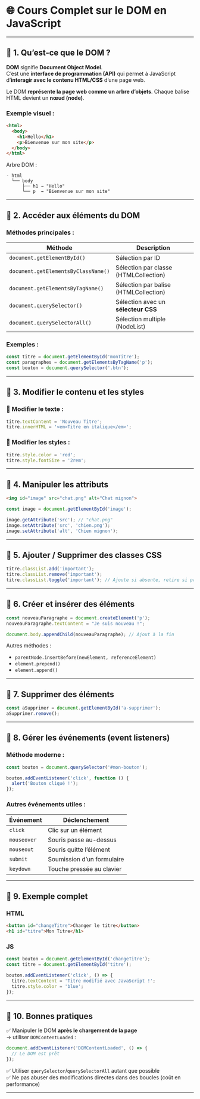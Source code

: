 # 🌐 Cours Complet sur le DOM en JavaScript

---

## 🔹 1. Qu’est-ce que le DOM ?

**DOM** signifie **Document Object Model**.  
C’est une **interface de programmation (API)** qui permet à JavaScript d’**interagir avec le contenu HTML/CSS** d’une page web.

Le DOM **représente la page web comme un arbre d’objets**. Chaque balise HTML devient un **nœud (node)**.

### Exemple visuel :

```html
<html>
  <body>
    <h1>Hello</h1>
    <p>Bienvenue sur mon site</p>
  </body>
</html>
```

Arbre DOM :

```
- html
  └── body
      ├── h1 → "Hello"
      └── p  → "Bienvenue sur mon site"
```

---


## 🔹 2. Accéder aux éléments du DOM

### Méthodes principales :

| Méthode                             | Description                                      |
|-------------------------------------|--------------------------------------------------|
| `document.getElementById()`         | Sélection par ID                                 |
| `document.getElementsByClassName()` | Sélection par classe (HTMLCollection)           |
| `document.getElementsByTagName()`   | Sélection par balise (HTMLCollection)           |
| `document.querySelector()`          | Sélection avec un **sélecteur CSS**             |
| `document.querySelectorAll()`       | Sélection multiple (NodeList)                   |

### Exemples :

```javascript
const titre = document.getElementById('monTitre');
const paragraphes = document.getElementsByTagName('p');
const bouton = document.querySelector('.btn');
```

---

## 🔹 3. Modifier le contenu et les styles

### 🔸 Modifier le texte :


```javascript
titre.textContent = 'Nouveau Titre';
titre.innerHTML = '<em>Titre en italique</em>';
```

### 🔸 Modifier les styles :

```javascript
titre.style.color = 'red';
titre.style.fontSize = '2rem';
```

---

## 🔹 4. Manipuler les attributs

```html
<img id="image" src="chat.png" alt="Chat mignon">
```

```javascript
const image = document.getElementById('image');

image.getAttribute('src'); // "chat.png"
image.setAttribute('src', 'chien.png');
image.setAttribute('alt', 'Chien mignon');
```

---

## 🔹 5. Ajouter / Supprimer des classes CSS

```javascript
titre.classList.add('important');
titre.classList.remove('important');
titre.classList.toggle('important'); // Ajoute si absente, retire si présente
```

---

## 🔹 6. Créer et insérer des éléments

```javascript
const nouveauParagraphe = document.createElement('p');
nouveauParagraphe.textContent = "Je suis nouveau !";

document.body.appendChild(nouveauParagraphe); // Ajout à la fin
```

Autres méthodes :
- `parentNode.insertBefore(newElement, referenceElement)`
- `element.prepend()`
- `element.append()`

---

## 🔹 7. Supprimer des éléments

```javascript
const aSupprimer = document.getElementById('a-supprimer');
aSupprimer.remove();
```

---

## 🔹 8. Gérer les événements (event listeners)

### Méthode moderne :

```javascript
const bouton = document.querySelector('#mon-bouton');

bouton.addEventListener('click', function () {
  alert('Bouton cliqué !');
});
```

### Autres événements utiles :

| Événement      | Déclenchement                    |
|----------------|----------------------------------|
| `click`        | Clic sur un élément              |
| `mouseover`    | Souris passe au-dessus           |
| `mouseout`     | Souris quitte l’élément          |
| `submit`       | Soumission d’un formulaire       |
| `keydown`      | Touche pressée au clavier        |

---

## 🔹 9. Exemple complet

### HTML

```html
<button id="changeTitre">Changer le titre</button>
<h1 id="titre">Mon Titre</h1>
```

### JS

```javascript
const bouton = document.getElementById('changeTitre');
const titre = document.getElementById('titre');

bouton.addEventListener('click', () => {
  titre.textContent = 'Titre modifié avec JavaScript !';
  titre.style.color = 'blue';
});
```

---

## 🔹 10. Bonnes pratiques

✅ Manipuler le DOM **après le chargement de la page**  
→ utiliser `DOMContentLoaded` :

```javascript
document.addEventListener('DOMContentLoaded', () => {
  // Le DOM est prêt
});
```

✅ Utiliser `querySelector`/`querySelectorAll` autant que possible  
✅ Ne pas abuser des modifications directes dans des boucles (coût en performance)

---

